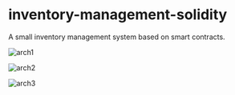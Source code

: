 # inventory-management-solidity
A small inventory management system based on smart contracts.


![arch1](https://user-images.githubusercontent.com/65825273/174833236-b2bd7643-3d16-44e5-957d-80efe17562b4.png)


![arch2](https://user-images.githubusercontent.com/65825273/174833263-746f5aed-d944-4dac-97dd-c6202c949058.png)


![arch3](https://user-images.githubusercontent.com/65825273/174833277-8b35dfa4-bc1b-4f32-8e8d-988bf3309206.png)
